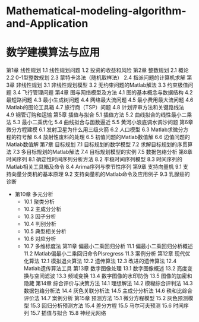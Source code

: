 # Mathematical-modeling-algorithm-and-Application
# 数学建模算法与应用 
第1章 线性规划
1.1 线性规划问题
1.2 投资的收益和风险
第2章 整数规划
2.1 概论
2.2 0-1型整数规划
2.3 蒙特卡洛法（随机取样法）
2.4 指派问题的计算机求解
第3章 非线性规划
3.1 非线性规划模型
3.2 无约束问题的Matlab解法
3.3 约束极值问题
3.4 飞行管理问题
第4章 图与网络模型及方法
4.1 图的基本概念与数据结构
4.2 最短路问题
4.3 最小生成树问题
4.4 网络最大流问题
4.5 最小费用最大流问题
4.6 Matlab的图论工具箱
4.7 旅行商（TSP）问题
4.8 计划评审方法和关键路线法
4.9 钢管订购和运输
第5章 插值与拟合
5.1 插值方法
5.2 曲线拟合的线性最小二乘法
5.3 最小二乘优化
5.4 曲线拟合与函数逼近
5.5 黄河小浪底调水调沙问题
第6章 微分方程建模
6.1 发射卫星为什么用三级火箭
6.2 人口模型
6.3 Matlab求微分方程的符号解
6.4 放射性废料的处理
6.5 初值问题的Matlab数值解
6.6 边值问题的Matlab数值解
第7章 目标规划
7.1 目标规划的数学模型
7.2 求解目标规划的序贯算法
7.3 多目标规划的Matlab解法
7.4 目标规划模型的实例
7.5 数据包络分析
第8章 时间序列
8.1 确定性时间序列分析方法
8.2 平稳时间序列模型
8.3 时间序列的Matlab相关工具箱及命令
8.4 Arima序列与季节性序列
第9章 支持向量机
9.1 支持向量分类机的基本原理
9.2 支持向量机的Matlab命令及应用例子
9.3 乳腺癌的诊断
* 第10章 多元分析
    - 10.1 聚类分析
    - 10.2 主成分分析
    - 10.3 因子分析
    - 10.4 判别分析
    - 10.5 典型相关分析
    - 10.6 对应分析
    - 10.7 多维标度法
第11章 偏最小二乘回归分析
11.1 偏最小二乘回归分析概述
11.2 Matlab偏最小二乘回归命令Plsregress
11.3 案例分析
第12章 现代优化算法
12.1 模拟退火算法
12.2 遗传算法
12.3 改进的遗传算法
12.4 Matlab遗传算法工具
第13章 数字图像处理
13.1 数字图像概述
13.2 亮度变换与空间滤波
13.3 频域变换
13.4 数字图像的水印防伪
13.5 图像的加密和隐藏
第14章 综合评价与决策方法
14.1 理想解法
14.2 模糊综合评判法
14.3 数据包络分析法
14.4 灰色关联分析法
14.5 主成分分析法
14.6 秩和比综合评价法
14.7 案例分析
第15章 预测方法
15.1 微分方程模型
15.2 灰色预测模型
15.3 回归分析预测方法
15.4 差分方程
15.5 马尔可夫预测
15.6 时间序列
15.7 插值与拟合
15.8 神经元网络
